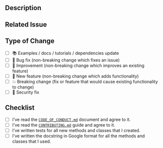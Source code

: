 ## Description

<!-- Add a more detailed description of the changes if needed. -->

## Related Issue

<!-- If your PR refers to a related issue, link it here. -->

## Type of Change

<!-- Mark with an `x` all the checkboxes that apply (like `[x]`) -->

- [ ] 📚 Examples / docs / tutorials / dependencies update
- [ ] 🔧 Bug fix (non-breaking change which fixes an issue)
- [ ] 🥂 Improvement (non-breaking change which improves an existing feature)
- [ ] 🚀 New feature (non-breaking change which adds functionality)
- [ ] 💥 Breaking change (fix or feature that would cause existing functionality to change)
- [ ] 🔐 Security fix

## Checklist

<!-- Mark with an `x` all the checkboxes that apply (like `[x]`) -->

- [ ] I've read the [`CODE_OF_CONDUCT.md`](https://github.com/tlg7c5/terrys-toolbox/blob/master/CODE_OF_CONDUCT.md) document and agree to it.
- [ ] I've read the [`CONTRIBUTING.md`](https://github.com/tlg7c5/terrys-toolbox/blob/master/CONTRIBUTING.md) guide and agree to it.
- [ ] I've written tests for all new methods and classes that I created.
- [ ] I've written the docstring in Google format for all the methods and classes that I used.
